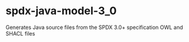 # spdx-java-model-3_0
Generates Java source files from the SPDX 3.0+ specification OWL and SHACL files
